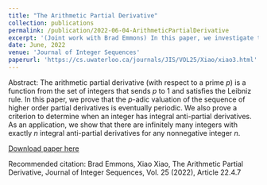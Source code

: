 ```yaml
---
title: "The Arithmetic Partial Derivative"
collection: publications
permalink: /publication/2022-06-04-ArithmeticPartialDerivative
excerpt: '(Joint work with Brad Emmons) In this paper, we investigate the dynamical system of higher order of arithmetic partial derivatives. We show that there are infinitely many numbers with exactly <var>n</var> anti-partial derivatives for any nonnegative integer <var>n</var>. This is a joint work with Brad Emmons.'
date: June, 2022
venue: 'Journal of Integer Sequences'
paperurl: 'https://cs.uwaterloo.ca/journals/JIS/VOL25/Xiao/xiao3.html'
---
```

Abstract: The arithmetic partial derivative (with respect to a prime <var>p</var>) is a function from the set of integers that sends <var>p</var> to 1 and satisfies the Leibniz rule. In this paper, we prove that the <var>p</var>-adic valuation of the sequence of higher order partial derivatives is eventually periodic. We also prove a criterion to determine when an integer has integral anti-partial derivatives. As an application, we show that there are infinitely many integers with exactly <var>n</var> integral anti-partial derivatives for any nonnegative integer <var>n</var>.

[Download paper here](https://cs.uwaterloo.ca/journals/JIS/VOL25/Xiao/xiao3.html)

Recommended citation: Brad Emmons, Xiao Xiao, The Arithmetic Partial Derivative, Journal of Integer Sequences, Vol. 25 (2022), Article 22.4.7